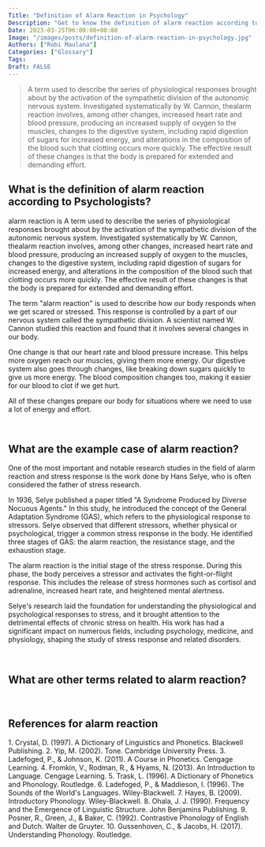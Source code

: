 ```yaml
---
Title: "Definition of Alarm Reaction in Psychology"
Description: "Get to know the definition of alarm reaction according to psychologists."
Date: 2023-03-25T06:00:00+00:80
Image: "/images/posts/definition-of-alarm-reaction-in-psychology.jpg"
Authors: ["Robi Maulana"]
Categories: ["Glossary"]
Tags: 
Draft: FALSE
---
```





> A term used to describe the series of physiological responses brought about by the activation of the sympathetic division of the autonomic nervous system. Investigated systematically by W. Cannon, thealarm reaction involves, among other changes, increased heart rate and blood pressure, producing an increased supply of oxygen to the muscles, changes to the digestive system, including rapid digestion of sugars for increased energy, and alterations in the composition of the blood such that clotting occurs more quickly. The effective result of these changes is that the body is prepared for extended and demanding effort.

## What is the definition of alarm reaction according to Psychologists?

alarm reaction is A term used to describe the series of physiological responses brought about by the activation of the sympathetic division of the autonomic nervous system. Investigated systematically by W. Cannon, thealarm reaction involves, among other changes, increased heart rate and blood pressure, producing an increased supply of oxygen to the muscles, changes to the digestive system, including rapid digestion of sugars for increased energy, and alterations in the composition of the blood such that clotting occurs more quickly. The effective result of these changes is that the body is prepared for extended and demanding effort.

The term "alarm reaction" is used to describe how our body responds when we get scared or stressed. This response is controlled by a part of our nervous system called the sympathetic division. A scientist named W. Cannon studied this reaction and found that it involves several changes in our body.

One change is that our heart rate and blood pressure increase. This helps more oxygen reach our muscles, giving them more energy. Our digestive system also goes through changes, like breaking down sugars quickly to give us more energy. The blood composition changes too, making it easier for our blood to clot if we get hurt.

All of these changes prepare our body for situations where we need to use a lot of energy and effort.

 

## What are the example case of alarm reaction?

One of the most important and notable research studies in the field of alarm reaction and stress response is the work done by Hans Selye, who is often considered the father of stress research.

In 1936, Selye published a paper titled "A Syndrome Produced by Diverse Nocuous Agents." In this study, he introduced the concept of the General Adaptation Syndrome (GAS), which refers to the physiological response to stressors. Selye observed that different stressors, whether physical or psychological, trigger a common stress response in the body. He identified three stages of GAS: the alarm reaction, the resistance stage, and the exhaustion stage.

The alarm reaction is the initial stage of the stress response. During this phase, the body perceives a stressor and activates the fight-or-flight response. This includes the release of stress hormones such as cortisol and adrenaline, increased heart rate, and heightened mental alertness.

Selye's research laid the foundation for understanding the physiological and psychological responses to stress, and it brought attention to the detrimental effects of chronic stress on health. His work has had a significant impact on numerous fields, including psychology, medicine, and physiology, shaping the study of stress response and related disorders.

 

## What are other terms related to alarm reaction?

 

## References for alarm reaction

1\. Crystal, D. (1997). A Dictionary of Linguistics and Phonetics. Blackwell Publishing. 2. Yip, M. (2002). Tone. Cambridge University Press. 3. Ladefoged, P., & Johnson, K. (2011). A Course in Phonetics. Cengage Learning. 4. Fromkin, V., Rodman, R., & Hyams, N. (2013). An Introduction to Language. Cengage Learning. 5. Trask, L. (1996). A Dictionary of Phonetics and Phonology. Routledge. 6. Ladefoged, P., & Maddieson, I. (1996). The Sounds of the World's Languages. Wiley-Blackwell. 7. Hayes, B. (2009). Introductory Phonology. Wiley-Blackwell. 8. Ohala, J. J. (1990). Frequency and the Emergence of Linguistic Structure. John Benjamins Publishing. 9. Posner, R., Green, J., & Baker, C. (1992). Contrastive Phonology of English and Dutch. Walter de Gruyter. 10. Gussenhoven, C., & Jacobs, H. (2017). Understanding Phonology. Routledge.
